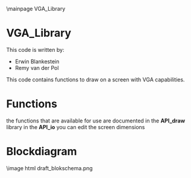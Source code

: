 \mainpage VGA_Library
# VGA_Library

This code is written by:

 - Erwin Blankestein
 - Remy van der Pol

This code contains functions to draw on a screen with VGA capabilities.

# Functions
the functions that are available for use are documented in the **API_draw**  library
in the **API_io** you can edit the screen dimensions

# Blockdiagram
\image html draft_blokschema.png
